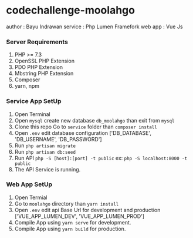 # codechallenge-moolahgo 
author  : Bayu Indrawan
service : Php Lumen Framefork
web app : Vue Js

### Server Requirements

1. PHP >= 7.3
2. OpenSSL PHP Extension
3. PDO PHP Extension
4. Mbstring PHP Extension
5. Composer
6. yarn, npm

### Service App SetUp
1. Open Terminal
2. Open `mysql` create new database `db_moolahgo` than exit from `mysql`
3. Clone this repo Go to `service` folder than `composer install`
4. Open `.env` edit database configuration ['DB_DATABASE', 'DB_USERNAME', 'DB_PASSWORD']
5. Run `php artisan migrate`
6. Run `php artisan db:seed`
7. Run API `php -S [host]:[port] -t public` ex: `php -S localhost:8000 -t public`
8. The API Service is running.


### Web App SetUp
1. Open Termial
2. Go to `moolahgo` directory than `yarn install`
3. Open `.env` edit api Base Url for development and production ['VUE_APP_LUMEN_DEV', 'VUE_APP_LUMEN_PROD']
4. Compile App using `yarn serve` for development.
5. Compile App using `yarn build` for production.